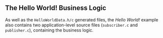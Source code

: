 ## The Hello World! Business Logic

As well as the `HelloWorldData.h/c` generated files, the _Hello World!_ example also contains two application-level source files (`subscriber.c` and `publisher.c`), containing the business logic.